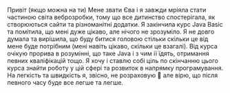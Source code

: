 Привіт (якщо можна на ти) Мене звати Єва і я завжди мріяла стати частиною світа веброзробки, тому що все дитинство спостерігала, як створюються сайти та різноманітні додатки. Я закінчила курс Java Basic та помітила, що мені дуже цікаво, але нічого не зрозуміло. Я не довго думала та вирішила, що буду битися головою стільки скільки це від мене буде потрібним (мені навіть цікаво, скільки це взагалі). Від курса очікую прорива в розумінні, що таке Java і з чим ії їдять, отримання певних кваліфікацій тощо. Я хочу і ставлю собі ціль по скінчанню цього курса знайти роботу у цій сфері та розвиток в напрямку програмування. На легкість та швидкість я, звісно, не розраховую 🙂 але вірю, що після певного часу буде все легше та легше.
